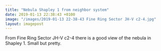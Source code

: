 ```yaml
---
title: "Nebula Shapley 1 from neighbor system"
date: 2019-01-13 22:38:43 +0100
image: "/images/2019-01-13 22-38-43 Fine Ring Sector JH-V c2-4.jpg"
layout: imagepost
---
```


From Fine Ring Sector JH-V c2-4 there is a good view of the nebula in Shapley 1. Small but pretty.